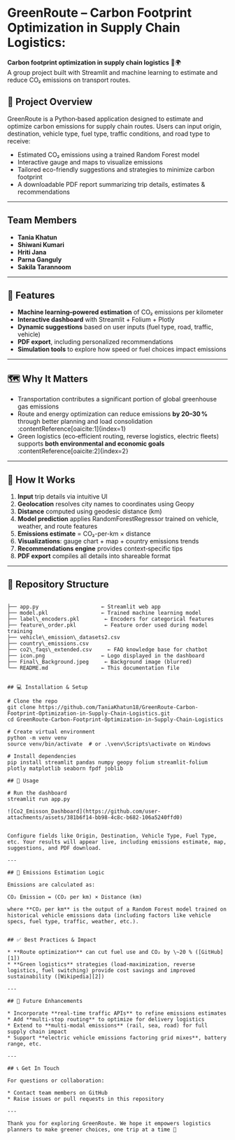 # **GreenRoute – Carbon Footprint Optimization in Supply Chain Logistics**:

**Carbon footprint optimization in supply chain logistics** 🚛🌍  
A group project built with Streamlit and machine learning to estimate and reduce CO₂ emissions on transport routes.


## 📌 Project Overview

GreenRoute is a Python‑based application designed to estimate and optimize carbon emissions for supply chain routes. Users can input origin, destination, vehicle type, fuel type, traffic conditions, and road type to receive:

- Estimated CO₂ emissions using a trained Random Forest model  
- Interactive gauge and maps to visualize emissions  
- Tailored eco-friendly suggestions and strategies to minimize carbon footprint  
- A downloadable PDF report summarizing trip details, estimates & recommendations  

---

## Team Members

- **Tania Khatun**  
- **Shiwani Kumari**  
- **Hriti Jana**  
- **Parna Ganguly**  
- **Sakila Tarannoom**  

---

## 🚀 Features

- **Machine learning–powered estimation** of CO₂ emissions per kilometer  
- **Interactive dashboard** with Streamlit + Folium + Plotly  
- **Dynamic suggestions** based on user inputs (fuel type, road, traffic, vehicle)  
- **PDF export**, including personalized recommendations  
- **Simulation tools** to explore how speed or fuel choices impact emissions  

---

## 🗺️ Why It Matters

- Transportation contributes a significant portion of global greenhouse gas emissions  
- Route and energy optimization can reduce emissions **by 20–30 %** through better planning and load consolidation :contentReference[oaicite:1]{index=1}  
- Green logistics (eco‑efficient routing, reverse logistics, electric fleets) supports **both environmental and economic goals** :contentReference[oaicite:2]{index=2}  

---

## 🧪 How It Works

1. **Input** trip details via intuitive UI  
2. **Geolocation** resolves city names to coordinates using Geopy  
3. **Distance** computed using geodesic distance (km)  
4. **Model prediction** applies RandomForestRegressor trained on vehicle, weather, and route features  
5. **Emissions estimate** = CO₂-per-km × distance  
6. **Visualizations**: gauge chart + map + country emissions trends  
7. **Recommendations engine** provides context‑specific tips  
8. **PDF export** compiles all details into shareable format  

---

## 📂 Repository Structure

```

├── app.py                    ← Streamlit web app
├── model.pkl                 ← Trained machine learning model
├── label\_encoders.pkl        ← Encoders for categorical features
├── feature\_order.pkl         ← Feature order used during model training
├── vehicle\_emission\_datasets2.csv
├── country\_emissions.csv
├── co2\_faqs\_extended.csv     ← FAQ knowledge base for chatbot
├── icon.png                  ← Logo displayed in the dashboard
├── Final\_Background.jpeg     ← Background image (blurred)
└── README.md                 ← This documentation file


## 💻 Installation & Setup

# Clone the repo
git clone https://github.com/TaniaKhatun18/GreenRoute-Carbon-Footprint-Optimization-in-Supply-Chain-Logistics.git
cd GreenRoute-Carbon-Footprint-Optimization-in-Supply-Chain-Logistics

# Create virtual environment
python -m venv venv
source venv/bin/activate  # or .\venv\Scripts\activate on Windows

# Install dependencies
pip install streamlit pandas numpy geopy folium streamlit-folium plotly matplotlib seaborn fpdf joblib

## 🧠 Usage

# Run the dashboard
streamlit run app.py

![Co2_Emisson_Dashboard](https://github.com/user-attachments/assets/381b6f14-bb98-4c8c-b682-106a5240ffd0)


Configure fields like Origin, Destination, Vehicle Type, Fuel Type, etc. Your results will appear live, including emissions estimate, map, suggestions, and PDF download.

---

## 🧾 Emissions Estimation Logic

Emissions are calculated as:

CO₂ Emission = (CO₂ per km) × Distance (km)

where **CO₂ per km** is the output of a Random Forest model trained on historical vehicle emissions data (including factors like vehicle specs, fuel type, traffic, weather, etc.).


## ✅ Best Practices & Impact

* **Route optimization** can cut fuel use and CO₂ by \~20 % ([GitHub][1])
* **Green logistics** strategies (load-maximization, reverse logistics, fuel switching) provide cost savings and improved sustainability ([Wikipedia][2])

---

## 🔭 Future Enhancements

* Incorporate **real-time traffic APIs** to refine emissions estimates
* Add **multi-stop routing** to optimize for delivery logistics
* Extend to **multi-modal emissions** (rail, sea, road) for full supply chain impact
* Support **electric vehicle emissions factoring grid mixes**, battery range, etc.

---

## 📞 Get In Touch

For questions or collaboration:

* Contact team members on GitHub
* Raise issues or pull requests in this repository

---

Thank you for exploring GreenRoute. We hope it empowers logistics planners to make greener choices, one trip at a time 🌱

```

